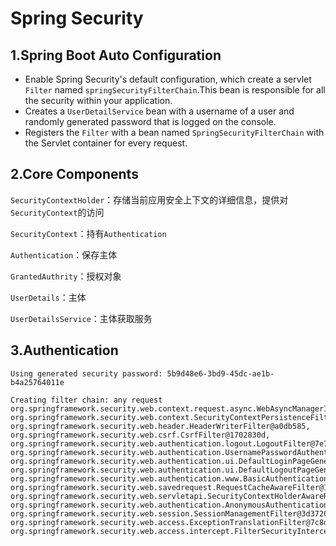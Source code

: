 # Spring Security

## 1.Spring Boot Auto Configuration

* Enable Spring Security's default configuration, which create a servlet `Filter` named 
`springSecurityFilterChain`.This bean is responsible for all the security within your application.
* Creates a `UserDetailService` bean with a username of a user and randomly generated password
that is logged on the console.
* Registers the `Filter` with a bean named `SpringSecurityFilterChain` with the Servlet container 
for every request.

## 2.Core Components

`SecurityContextHolder`：存储当前应用安全上下文的详细信息，提供对`SecurityContext`的访问

`SecurityContext`：持有`Authentication`

`Authentication`：保存主体

`GrantedAuthrity`：授权对象

`UserDetails`：主体

`UserDetailsService`：主体获取服务

## 3.Authentication



`Using generated security password: 5b9d48e6-3bd9-45dc-ae1b-b4a25764011e`

```
Creating filter chain: any request
org.springframework.security.web.context.request.async.WebAsyncManagerIntegrationFilter@2a2ef072, 
org.springframework.security.web.context.SecurityContextPersistenceFilter@1894593a, 
org.springframework.security.web.header.HeaderWriterFilter@a0db585, 
org.springframework.security.web.csrf.CsrfFilter@1702830d, 
org.springframework.security.web.authentication.logout.LogoutFilter@7e744f43, 
org.springframework.security.web.authentication.UsernamePasswordAuthenticationFilter@1e86a5a7, 
org.springframework.security.web.authentication.ui.DefaultLoginPageGeneratingFilter@52169758, 
org.springframework.security.web.authentication.ui.DefaultLogoutPageGeneratingFilter@704641e3, 
org.springframework.security.web.authentication.www.BasicAuthenticationFilter@9fc9f91, 
org.springframework.security.web.savedrequest.RequestCacheAwareFilter@10823d72, 
org.springframework.security.web.servletapi.SecurityContextHolderAwareRequestFilter@73010765, 
org.springframework.security.web.authentication.AnonymousAuthenticationFilter@2f00f851, 
org.springframework.security.web.session.SessionManagementFilter@3d37203b, 
org.springframework.security.web.access.ExceptionTranslationFilter@7c8d5312, 
org.springframework.security.web.access.intercept.FilterSecurityInterceptor@496a31da
```

